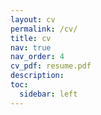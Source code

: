 ```yaml
---
layout: cv
permalink: /cv/
title: cv
nav: true
nav_order: 4
cv_pdf: resume.pdf
description:
toc:
  sidebar: left
---
```

